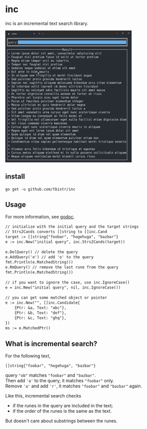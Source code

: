 # inc

inc is an incremental text search library.

<img src="example/demo.gif" width="400">

## install

`go get -u github.com/tbistr/inc`

## Usage

For more information, see [godoc](https://pkg.go.dev/github.com/tbistr/inc).

```golang
// initialize with the initial query and the target strings
// Strs2Cands converts []string to []inc.Cand
target := []string{"foobar", "hogehuga", "bazbar"}
e := inc.New("initial query", inc.Strs2Cands(target))

e.DelQuery() // delete the query
e.AddQuery('o') // add 'o' to the query
fmt.Println(e.MatchedString())
e.RmQuery() // remove the last rune from the query
fmt.Println(e.MatchedString())

// if you want to ignore the case, use inc.IgnoreCase()
e = inc.New("initial query", nil, inc.IgnoreCase())

// you can get some matched object or pointer
e := inc.New("", []inc.Candidate{
    {Ptr: &a, Text: "abc"},
    {Ptr: &b, Text: "def"},
    {Ptr: &c, Text: "ghq"},
})
ms := e.MatchedPtr()
```

## What is incremental search?

For the following text,

```golang
[]string{"foobar", "hogehuga", "bazbar"}
```

query `"ob"` matches `"foobar"` and `"bazbar"`.  
Then add `'a'` to the query, it matches `"foobar"` only.  
Remove `'a'` and add `'r'`, it matches `"foobar"` and `"bazbar"` again.

Like this, incremental search checks

- if the runes in the query are included in the text;
- if the order of the runes is the same as the text.

But doesn't care about substrings between the runes.

